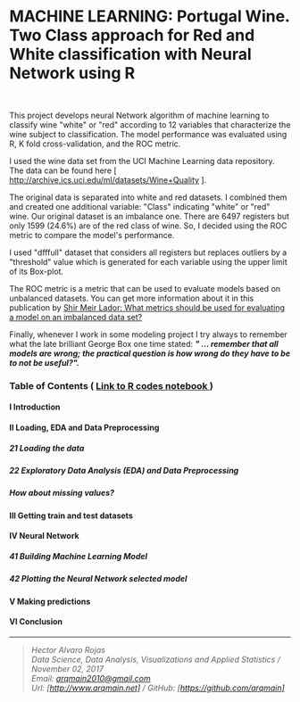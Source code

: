 # MACHINE LEARNING: Portugal Wine. Two Class approach for Red and White classification with Neural Network using R

<br>

This project develops neural Network algorithm of machine learning to classify wine "white" or "red" according to 12 variables that characterize the wine subject to classification. The model performance was evaluated using R, K fold cross-validation, and the ROC metric.

I used the wine data set from the UCI Machine Learning data repository. The data can be found here [ http://archive.ics.uci.edu/ml/datasets/Wine+Quality ]. 

The original data is separated into white and red datasets. I combined them and created one additional variable: "Class" indicating "white" or "red" wine. Our original dataset is an imbalance one. There are 6497 registers but only 1599 (24.6%) are of the red class of wine. So, I decided using the ROC metric to compare the model's performance.

I used "dfffull" dataset that considers all registers but replaces outliers by a "threshold" value which is generated for each variable using the upper limit of its Box-plot.

The ROC metric is a metric that can be used to evaluate models based on unbalanced datasets. You can get more information about it in this publication by [ Shir Meir Lador: What metrics should be used for evaluating a model on an imbalanced data set? ](https://medium.com/towards-data-science/what-metrics-should-we-use-on-imbalanced-data-set-precision-recall-roc-e2e79252aeba)

Finally, whenever I work in some modeling project I try always to remember what the late brilliant George Box one time stated: <i><b>" ... remember that all models are wrong; the practical question is how wrong do they have to be to not be useful?".</b></i>
<br>
### Table of Contents   (  [  Link to R codes notebook ]( http://nbviewer.jupyter.org/github/arqmain/Machine_Learning/blob/master/R_MLearning/MLearning_Classification_PWine_RedWhite_NNetwork_R_KFold/Project7_Portugal_WINE_TwoClass_RedWhite_NNetwork.ipynb))

#### I Introduction

#### II Loading, EDA and Data Preprocessing

##### 21 Loading the data

##### 22 Exploratory Data Analysis (EDA) and Data Preprocessing

##### How about missing values?

#### III Getting train and test datasets

#### IV Neural Network

##### 41 Building Machine Learning Model

##### 42 Plotting the Neural Network selected model

#### V Making predictions

#### VI Conclusion


<hr>

><i>Hector Alvaro Rojas<br>
>Data Science, Data Analysis, Visualizations and Applied Statistics / November 02, 2017<br>
>Email: <arqmain2010@gmail.com> <br>
>Url: [http://www.arqmain.net]   /   GitHub: [https://github.com/arqmain]</i>

